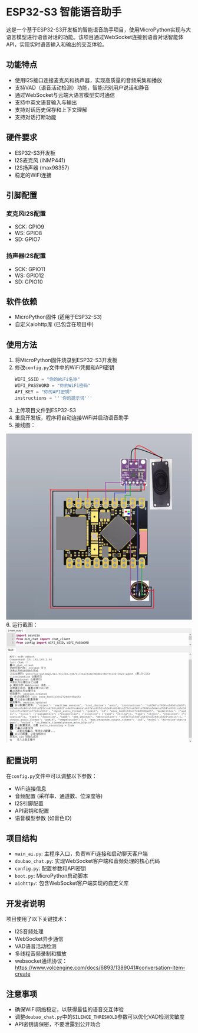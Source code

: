 # ESP32-S3 智能语音助手

这是一个基于ESP32-S3开发板的智能语音助手项目，使用MicroPython实现与大语言模型进行语音对话的功能。该项目通过WebSocket连接到语音对话智能体API，实现实时语音输入和输出的交互体验。

## 功能特点

- 使用I2S接口连接麦克风和扬声器，实现高质量的音频采集和播放
- 支持VAD（语音活动检测）功能，智能识别用户说话和静音
- 通过WebSocket与云端大语言模型实时通信
- 支持中英文语音输入与输出
- 支持对话历史保存和上下文理解
- 支持对话打断功能

## 硬件要求

- ESP32-S3开发板
- I2S麦克风 (INMP441)
- I2S扬声器 (max98357)
- 稳定的WiFi连接

## 引脚配置

### 麦克风I2S配置
- SCK: GPIO9
- WS: GPIO8
- SD: GPIO7

### 扬声器I2S配置
- SCK: GPIO11
- WS: GPIO12
- SD: GPIO10

## 软件依赖

- MicroPython固件 (适用于ESP32-S3)
- 自定义aiohttp库 (已包含在项目中)

## 使用方法

1. 将MicroPython固件烧录到ESP32-S3开发板
2. 修改`config.py`文件中的WiFi凭据和API密钥
   ```python
   WIFI_SSID = "你的WiFi名称"
   WIFI_PASSWORD = "你的WiFi密码"
   API_KEY = "你的API密钥"
   instructions = '''你的提示词'''
   ```
3. 上传项目文件到ESP32-S3
4. 重启开发板，程序将自动连接WiFi并启动语音助手
5. 接线图：
<div align="center">
  <img src="https://github.com/zhou19830318/doubao_ai_agent_esp32/blob/main/1.png">
</div>
6. 运行截图：
<div align="center">
  <img src="https://github.com/zhou19830318/doubao_ai_agent_esp32/blob/main/2.png">
</div>
   

## 配置说明

在`config.py`文件中可以调整以下参数：

- WiFi连接信息
- 音频配置 (采样率、通道数、位深度等)
- I2S引脚配置
- API密钥和配置
- 语音模型参数 (如音色ID)

## 项目结构

- `main_ai.py`: 主程序入口，负责WiFi连接和启动聊天客户端
- `doubao_chat.py`: 实现WebSocket客户端和音频处理的核心代码
- `config.py`: 配置参数和API密钥
- `boot.py`: MicroPython启动脚本
- `aiohttp/`: 包含WebSocket客户端实现的自定义库

## 开发者说明

项目使用了以下关键技术：
- I2S音频处理
- WebSocket异步通信
- VAD语音活动检测
- 多线程音频录制和播放
- websocket通讯协议：https://www.volcengine.com/docs/6893/1389041#conversation-item-create

## 注意事项

- 确保WiFi网络稳定，以获得最佳的语音交互体验
- 调整`doubao_chat.py`中的`SILENCE_THRESHOLD`参数可以优化VAD检测灵敏度
- API密钥请保密，不要泄露到公开场合



